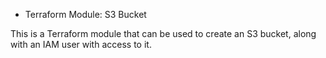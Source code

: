* Terraform Module: S3 Bucket

This is a Terraform module that can be used to create an S3 bucket, along with
an IAM user with access to it.
